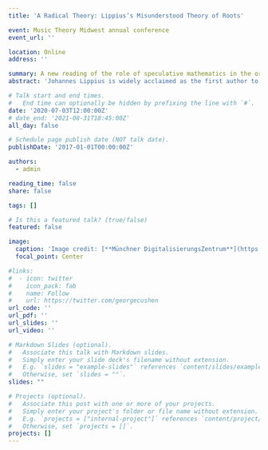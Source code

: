 ```yaml
---
title: 'A Radical Theory: Lippius’s Misunderstood Theory of Roots'

event: Music Theory Midwest annual conference
event_url: ''

location: Online
address: ''

summary: A new reading of the role of speculative mathematics in the origins of the theory of the triad.
abstract: 'Johannes Lippius is widely acclaimed as the first author to articulate fully the modern concept of the musical triad.  Lippius speaks of the triad’s fundamental pitch, which maintains its status even when not present in the lowest voice.  He also he uses the term “root” (radix), but not for that fundamental pitch: curiously, Lippius’s notion of the triadic root scarcely overlaps at all with our modern idea.  Attending to the complexities of Lippius’s conception of the root, I demonstrate its hitherto overlooked relationship to Nicholas of Cusa’s notion of the “unitary root” in his idiosyncratic and influential fusion of Trinitarian doctrine and Neopythagorean numerology.  I reveal that for Lippius the root is the first unfolding of the principle of number itself and thus is a powerful expression of music’s relationship to the divine.'

# Talk start and end times.
#   End time can optionally be hidden by prefixing the line with `#`.
date: '2020-07-03T12:00:00Z'
# date_end: '2021-08-31T18:45:00Z'
all_day: false

# Schedule page publish date (NOT talk date).
publishDate: '2017-01-01T00:00:00Z'

authors:
  - admin

reading_time: false
share: false

tags: []

# Is this a featured talk? (true/false)
featured: false

image:
  caption: 'Image credit: [**Münchner DigitalisierungsZentrum**](https://www.digitale-sammlungen.de/en/view/bsb00089436?page=,1)'
  focal_point: Center

#links:
#  - icon: twitter
#    icon_pack: fab
#    name: Follow
#    url: https://twitter.com/georgecushen
url_code: ''
url_pdf: ''
url_slides: ''
url_video: ''

# Markdown Slides (optional).
#   Associate this talk with Markdown slides.
#   Simply enter your slide deck's filename without extension.
#   E.g. `slides = "example-slides"` references `content/slides/example-slides.md`.
#   Otherwise, set `slides = ""`.
slides: ""

# Projects (optional).
#   Associate this post with one or more of your projects.
#   Simply enter your project's folder or file name without extension.
#   E.g. `projects = ["internal-project"]` references `content/project/deep-learning/index.md`.
#   Otherwise, set `projects = []`.
projects: []
---
```

